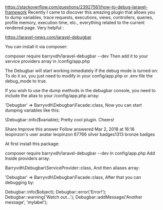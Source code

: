 https://stackoverflow.com/questions/23927561/how-to-debug-laravel-framework
Recently I came to discover this amazing plugin that allows you to dump variables, trace requests, executions, views, controllers, queries, profile memory, execution time, etc., everything related to the current rendered page. Very helpful :

https://laravel-news.com/laravel-debugbar

You can install it via composer:

composer require barryvdh/laravel-debugbar --dev
Then add it to your service providers array in /config/app.php

The Debugbar will start working inmediately if the debug mode is turned on: To do it so, you just need to modify in your config/app.php or .env file the debug_mode to true.

If you wish to use the dump methods in the debugbar console, you need to include the alias to your /config/app.php array:

'Debugbar' => Barryvdh\Debugbar\Facade::class,
Now you can start dumping variables like this:

\Debugbar::info($variable);
Pretty cool plugin. Cheers!

Share
Improve this answer
Follow
answered Mar 2, 2018 at 16:16
leopinzon's user avatar
leopinzon
67766 silver badges1313 bronze badges

At first install this package:

composer require barryvdh/laravel-debugbar --dev
In config/app.php Add Inside providers array:

Barryvdh\Debugbar\ServiceProvider::class,
And then aliases array:

'Debugbar' => Barryvdh\Debugbar\Facade::class,
After that you can debugging by:

Debugbar::info($object);
Debugbar::error('Error!');
Debugbar::warning('Watch out…');
Debugbar::addMessage('Another message', 'mylabel');